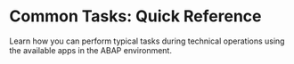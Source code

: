 <!-- loio165b715e004b4f68a88e8286365b5243 -->

# Common Tasks: Quick Reference

Learn how you can perform typical tasks during technical operations using the available apps in the ABAP environment.

